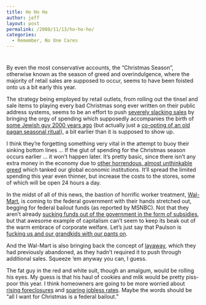 ```yaml
---
title: Ho Ho Ho
author: jeff
layout: post
permalink: /2008/11/13/ho-ho-ho/
categories:
  - Remember, No One Cares
---
```

# 

By even the most conservative accounts, the “Christmas Season”, otherwise known as the season of greed and overindulgence, where the majority of retail sales are supposed to occur, seems to have been foisted onto us a bit early this year.

The strategy being employed by retail outlets, from rolling out the tinsel and sale items to playing every bad Christmas song ever written on their public address systems, seems to be an effort to push [severely slacking sales][1] by bringing the orgy of spending which supposedly accompanies the birth of [some Jewish guy 2000 years ago][2] (but actually just a [co-opting of an old pagan seasonal ritual][3]), a bit earlier than it is supposed to show up.

 [1]: http://news10now.com/content/all_news/127875/christmas-sales-outlook/Default.aspx
 [2]: http://en.wikipedia.org/wiki/Nativity_of_Jesus
 [3]: http://www.speelpenning.com/christmas.htm

I think they’re forgetting something very vital in the attempt to buoy their sinking bottom lines … If the glut of spending for the Christmas season occurs earlier … it won’t happen later. It’s pretty basic, since there isn’t any extra money in the economy due to [other horrendous, almost unthinkable greed][4] which tanked our global economic institutions. It’ll spread the limited spending this year even thinner, but increase the costs to the stores, some of which will be open 24 hours a day.

 [4]: http://www.investopedia.com/articles/07/subprime-overview.asp

In the midst of all of this news, the bastion of horrific worker treatment, [Wal-Mart][5], is coming to the federal government with their hands stretched out, begging for federal bailout funds (as reported by MSNBC). Not that they aren’t already [sucking funds out of the government in the form of subsidies][6], but that awesome example of capitalism can’t seem to keep its beak out of the warm embrace of corporate welfare. Let’s just say that Paulson is [fucking us and our grandkids with our pants on][7].

 [5]: http://wakeupwalmart.com/research/
 [6]: http://walmartsubsidywatch.org/
 [7]: http://www.newswithviews.com/Devvy/kidd413.htm

And the Wal-Mart is also bringing back the concept of [layaway][8], which they had previously abandoned, as they hadn’t required it to push through additional sales. Squeeze ‘em anyway you can, I guess.

 [8]: http://www.newstimes.com/ci_10882191

The fat guy in the red and white suit, though an amalgum, would be rolling his eyes. My guess is that his haul of cookies and milk would be pretty piss-poor this year. I think homeowners are going to be more worried about [rising foreclosures][9] and [soaring jobless rates][10]. Maybe the words should be “all I want for Christmas is a federal bailout.”

 [9]: http://www.msnbc.msn.com/id/27687154/
 [10]: http://www.msnbc.msn.com/id/27697122/